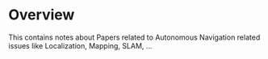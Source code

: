 
# Overview 

This contains notes about Papers related to Autonomous Navigation related issues like Localization, Mapping, SLAM, ... 

